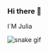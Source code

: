 ### Hi there 👋
I´M Julia 




![snake gif](https://github.com/devJuliaLeal/devJuliaLeal/blob/output/github-contribution-grid-snake.svg)
